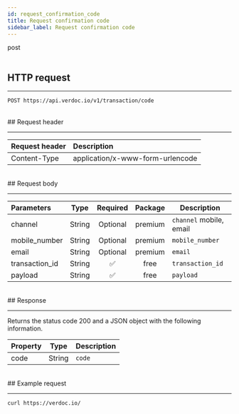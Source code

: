 ```yaml
---
id: request_confirmation_code
title: Request confirmation code
sidebar_label: Request confirmation code
---
```


<span class="badges post">post</span>
<br/>
<br/>

## HTTP request

---

```bash
POST https://api.verdoc.io/v1/transaction/code
```

<br/>
## Request header

---

| Request header | Description                      |
| :------------- | :------------------------------- |
| Content-Type   | application/x-www-form-urlencode |

<br/>
## Request body

---

| Parameters     |  Type  | Required | Package | Description             |
| :------------- | :----: | :------: | :-----: | ----------------------- |
| channel        | String | Optional | premium | `channel` mobile, email |
| mobile_number  | String | Optional | premium | `mobile_number`         |
| email          | String | Optional | premium | `email`                 |
| transaction_id | String |    ✅     |  free   | `transaction_id`        |
| payload        | String |    ✅     |  free   | `payload`               |

<br/>
## Response

---

Returns the status code 200 and a JSON object with the following information.

| Property |  Type  | Description |
| :------- | :----: | ----------- |
| code     | String | `code`      |

<br/>
## Example request

---

```bash
curl https://verdoc.io/
```
